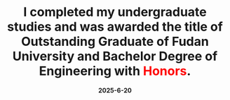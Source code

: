 ---
title: "I completed my undergraduate studies and was awarded the title of <strong>Outstanding Graduate of Fudan University</strong> and <strong>Bachelor Degree of Engineering with <font color='red'>Honors</font>."
date: 2025-6-20 
---